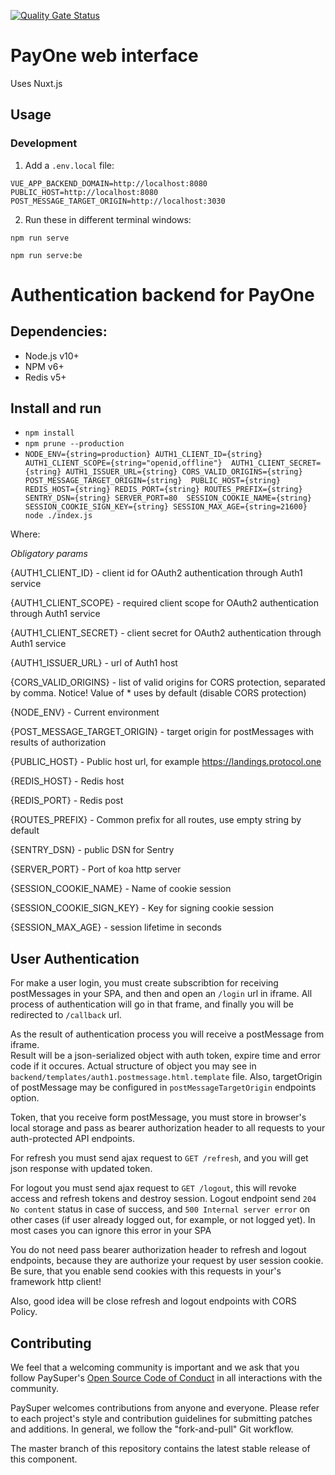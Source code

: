 [![Quality Gate Status](https://sonarcloud.io/api/project_badges/measure?project=paysuper_paysuper-management-api&metric=alert_status)](https://sonarcloud.io/dashboard?id=paysuper_paysuper-management-api)

# PayOne web interface
Uses Nuxt.js

## Usage
### Development

1. Add a `.env.local` file:
```
VUE_APP_BACKEND_DOMAIN=http://localhost:8080
PUBLIC_HOST=http://localhost:8080
POST_MESSAGE_TARGET_ORIGIN=http://localhost:3030
```

2. Run these in different terminal windows:
```
npm run serve
```
```
npm run serve:be
```

# Authentication backend for PayOne

## Dependencies: 
* Node.js v10+
* NPM v6+
* Redis v5+

## Install and run
* `npm install`
* `npm prune --production`
* `NODE_ENV={string=production} AUTH1_CLIENT_ID={string} AUTH1_CLIENT_SCOPE={string="openid,offline"} 
AUTH1_CLIENT_SECRET={string} AUTH1_ISSUER_URL={string} CORS_VALID_ORIGINS={string} POST_MESSAGE_TARGET_ORIGIN={string} 
PUBLIC_HOST={string} REDIS_HOST={string} REDIS_PORT={string} ROUTES_PREFIX={string} SENTRY_DSN={string} SERVER_PORT=80 
SESSION_COOKIE_NAME={string} SESSION_COOKIE_SIGN_KEY={string} SESSION_MAX_AGE={string=21600} node ./index.js`

Where:

*Obligatory params*

{AUTH1_CLIENT_ID} - client id for OAuth2 authentication through Auth1 service

{AUTH1_CLIENT_SCOPE} - required client scope for OAuth2 authentication through Auth1 service

{AUTH1_CLIENT_SECRET} - client secret for OAuth2 authentication through Auth1 service

{AUTH1_ISSUER_URL} - url of Auth1 host 

{CORS_VALID_ORIGINS} - list of valid origins for CORS protection, separated by comma. Notice! Value of * uses by default (disable CORS protection)

{NODE_ENV} - Current environment

{POST_MESSAGE_TARGET_ORIGIN} - target origin for postMessages with results of authorization

{PUBLIC_HOST} - Public host url, for example https://landings.protocol.one

{REDIS_HOST} - Redis host

{REDIS_PORT} - Redis post

{ROUTES_PREFIX} - Common prefix for all routes, use empty string by default

{SENTRY_DSN} - public DSN for Sentry

{SERVER_PORT} - Port of koa http server

{SESSION_COOKIE_NAME} - Name of cookie session

{SESSION_COOKIE_SIGN_KEY} - Key for signing cookie session

{SESSION_MAX_AGE} - session lifetime in seconds


## User Authentication

For make a user login, you must create subscribtion for receiving postMessages in your SPA, and then and open an 
`/login` url in iframe.
All process of authentication will go in that frame, and finally you will be redirected to `/callback` url.

As the result of authentication process you will receive a postMessage from iframe.  
Result will be a json-serialized object with auth token, expire time and error code if it occures.
Actual structure of object you may see in `backend/templates/auth1.postmessage.html.template` file.
Also, targetOrigin of postMessage may be configured in `postMessageTargetOrigin` endpoints option.

Token, that you receive form postMessage, you must store in browser's local storage and  pass as bearer authorization 
header to all requests to your auth-protected API endpoints.

For refresh you must send ajax request to `GET /refresh`, and you will get json response with updated token. 

For logout you must send ajax request to `GET /logout`, this will revoke access and refresh tokens and destroy session.
Logout endpoint send `204 No content` status in case of success, and `500 Internal server error` on other cases 
(if user already logged out, for example, or not logged yet). In most cases you can ignore this error in your SPA

You do not need pass bearer authorization header to refresh and logout endpoints, because they are authorize your 
request by user session cookie. Be sure, that you enable send cookies with this requests in your's framework http 
client!

Also, good idea will be close refresh and logout endpoints with CORS Policy.

## Contributing
We feel that a welcoming community is important and we ask that you follow PaySuper's [Open Source Code of Conduct](https://github.com/paysuper/code-of-conduct/blob/master/README.md) in all interactions with the community.

PaySuper welcomes contributions from anyone and everyone. Please refer to each project's style and contribution guidelines for submitting patches and additions. In general, we follow the "fork-and-pull" Git workflow.

The master branch of this repository contains the latest stable release of this component.

 
